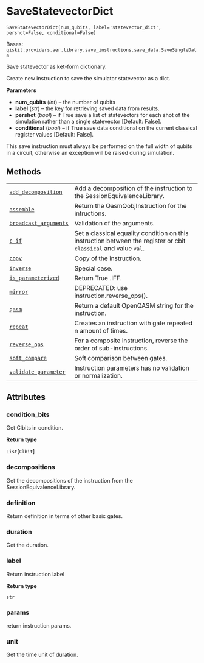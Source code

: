 # SaveStatevectorDict

`SaveStatevectorDict(num_qubits, label='statevector_dict', pershot=False, conditional=False)`

Bases: `qiskit.providers.aer.library.save_instructions.save_data.SaveSingleData`

Save statevector as ket-form dictionary.

Create new instruction to save the simulator statevector as a dict.

**Parameters**

*   **num\_qubits** (*int*) – the number of qubits
*   **label** (*str*) – the key for retrieving saved data from results.
*   **pershot** (*bool*) – if True save a list of statevectors for each shot of the simulation rather than a single statevector \[Default: False].
*   **conditional** (*bool*) – if True save data conditional on the current classical register values \[Default: False].

<Admonition title="Note" type="note">
  This save instruction must always be performed on the full width of qubits in a circuit, otherwise an exception will be raised during simulation.
</Admonition>

## Methods

|                                                                                                                                                                                                                                           |                                                                                                                  |
| ----------------------------------------------------------------------------------------------------------------------------------------------------------------------------------------------------------------------------------------- | ---------------------------------------------------------------------------------------------------------------- |
| [`add_decomposition`](qiskit.providers.aer.library.SaveStatevectorDict.add_decomposition#qiskit.providers.aer.library.SaveStatevectorDict.add_decomposition "qiskit.providers.aer.library.SaveStatevectorDict.add_decomposition")         | Add a decomposition of the instruction to the SessionEquivalenceLibrary.                                         |
| [`assemble`](qiskit.providers.aer.library.SaveStatevectorDict.assemble#qiskit.providers.aer.library.SaveStatevectorDict.assemble "qiskit.providers.aer.library.SaveStatevectorDict.assemble")                                             | Return the QasmQobjInstruction for the intructions.                                                              |
| [`broadcast_arguments`](qiskit.providers.aer.library.SaveStatevectorDict.broadcast_arguments#qiskit.providers.aer.library.SaveStatevectorDict.broadcast_arguments "qiskit.providers.aer.library.SaveStatevectorDict.broadcast_arguments") | Validation of the arguments.                                                                                     |
| [`c_if`](qiskit.providers.aer.library.SaveStatevectorDict.c_if#qiskit.providers.aer.library.SaveStatevectorDict.c_if "qiskit.providers.aer.library.SaveStatevectorDict.c_if")                                                             | Set a classical equality condition on this instruction between the register or cbit `classical` and value `val`. |
| [`copy`](qiskit.providers.aer.library.SaveStatevectorDict.copy#qiskit.providers.aer.library.SaveStatevectorDict.copy "qiskit.providers.aer.library.SaveStatevectorDict.copy")                                                             | Copy of the instruction.                                                                                         |
| [`inverse`](qiskit.providers.aer.library.SaveStatevectorDict.inverse#qiskit.providers.aer.library.SaveStatevectorDict.inverse "qiskit.providers.aer.library.SaveStatevectorDict.inverse")                                                 | Special case.                                                                                                    |
| [`is_parameterized`](qiskit.providers.aer.library.SaveStatevectorDict.is_parameterized#qiskit.providers.aer.library.SaveStatevectorDict.is_parameterized "qiskit.providers.aer.library.SaveStatevectorDict.is_parameterized")             | Return True .IFF.                                                                                                |
| [`mirror`](qiskit.providers.aer.library.SaveStatevectorDict.mirror#qiskit.providers.aer.library.SaveStatevectorDict.mirror "qiskit.providers.aer.library.SaveStatevectorDict.mirror")                                                     | DEPRECATED: use instruction.reverse\_ops().                                                                      |
| [`qasm`](qiskit.providers.aer.library.SaveStatevectorDict.qasm#qiskit.providers.aer.library.SaveStatevectorDict.qasm "qiskit.providers.aer.library.SaveStatevectorDict.qasm")                                                             | Return a default OpenQASM string for the instruction.                                                            |
| [`repeat`](qiskit.providers.aer.library.SaveStatevectorDict.repeat#qiskit.providers.aer.library.SaveStatevectorDict.repeat "qiskit.providers.aer.library.SaveStatevectorDict.repeat")                                                     | Creates an instruction with gate repeated n amount of times.                                                     |
| [`reverse_ops`](qiskit.providers.aer.library.SaveStatevectorDict.reverse_ops#qiskit.providers.aer.library.SaveStatevectorDict.reverse_ops "qiskit.providers.aer.library.SaveStatevectorDict.reverse_ops")                                 | For a composite instruction, reverse the order of sub-instructions.                                              |
| [`soft_compare`](qiskit.providers.aer.library.SaveStatevectorDict.soft_compare#qiskit.providers.aer.library.SaveStatevectorDict.soft_compare "qiskit.providers.aer.library.SaveStatevectorDict.soft_compare")                             | Soft comparison between gates.                                                                                   |
| [`validate_parameter`](qiskit.providers.aer.library.SaveStatevectorDict.validate_parameter#qiskit.providers.aer.library.SaveStatevectorDict.validate_parameter "qiskit.providers.aer.library.SaveStatevectorDict.validate_parameter")     | Instruction parameters has no validation or normalization.                                                       |

## Attributes

### condition\_bits

Get Clbits in condition.

**Return type**

`List`\[`Clbit`]

### decompositions

Get the decompositions of the instruction from the SessionEquivalenceLibrary.

### definition

Return definition in terms of other basic gates.

### duration

Get the duration.

### label

Return instruction label

**Return type**

`str`

### params

return instruction params.

### unit

Get the time unit of duration.
